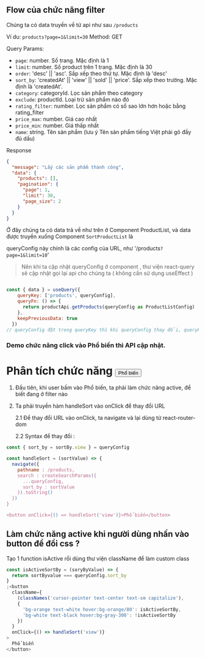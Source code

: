 ## Flow của chức năng filter

Chúng ta có data truyền về từ api như sau
`/products`

Ví du: `products?page=1&limit=30`
Method: GET

Query Params:

- `page`: number. Số trang. Mặc định là 1
- `limit`: number. Số product trên 1 trang. Mặc định là 30
- `order`: 'desc' || 'asc'. Sắp xếp theo thứ tự. Mặc định là 'desc'
- `sort_by`: 'createdAt' || 'view' || 'sold' || 'price'. Sắp xếp theo trường. Mặc định là 'createdAt'.
- `category`: categoryId. Lọc sản phẩm theo category
- `exclude`: productId. Loại trừ sản phẩm nào đó
- `rating_filter`: number. Lọc sản phẩm có số sao lớn hơn hoặc bằng rating_filter
- `price_max`: number. Giá cao nhất
- `price_min`: number. Giá thấp nhất
- `name`: string. Tên sản phẩm (lưu ý Tên sản phẩm tiếng Việt phải gõ đầy đủ dấu)

Response

```json
{
  "message": "Lấy các sản phẩm thành công",
  "data": {
    "products": [],
    "pagination": {
      "page": 1,
      "limit": 30,
      "page_size": 2
    }
  }
}
```

Ở đây chúng ta có data trả về như trên ở Component ProductList, và data được truyền xuống Component `SortProductList` là

  <SortProductList queryConfig={queryConfig} totalPage={data?.data.data.pagination.page_size} />

queryConfig này chính là các config của URL, như '/products`?page=1&limit=10`'

> Nên khi ta cập nhật queryConfig ở component <SortProductList/>, thư viện react-query sẽ cập nhật gọi lại api cho chúng ta ( không cần sử dụng useEffect )

```js

const { data } = useQuery({
    queryKey: ['products', queryConfig],
    queryFn: () => {
      return productApi.getProducts(queryConfig as ProductListConfig)
    },
    keepPreviousData: true
  })
// queryConfig đặt trong queryKey thì khi queryConfig thay đổi, queryFn sẽ tự gọi api
```

### Demo chức năng click vào Phổ biến thì API cập nhật.

# Phân tích chức năng <button> Phổ biến </button>

1. Đầu tiên, khi user bấm vào Phổ biến, ta phải làm chức năng active, để biết đang ở filter nào

2. Ta phải truyền hàm handleSort vào onClick để thay đổi URL

   2.1 Để thay đổi URL vào onClick, ta navigate và lại dùng <createSearchParams> từ react-router-dom

   2.2 Syntax để thay đổi :

```js
const { sort_by = sortBy.view } = queryConfig

const handleSort = (sortValue) => {
  navigate({
    pathname : /products,
    search : createSearchParams({
      ...queryConfig,
      sort_by : sortValue
    }).toString()
  })
}

<button onClick={() => handleSort('view')}>Phổ biến</button>

```

## Làm chức năng active khi người dùng nhấn vào button để đổi css ?

Tạo 1 function isActive rồi dùng thư viện className để làm custom class

```js
const isActiveSortBy = (soryByValue) => {
  return sortByvalue === queryConfig.sort_by
}
;<button
  className={
    (classNames('cursor-pointer text-center text-sm capitalize'),
    {
      'bg-orange text-white hover:bg-orange/80': isActiveSortBy,
      'bg-white text-black hover:bg-gray-300': !isActiveSortBy
    })
  }
  onClick={() => handleSort('view')}
>
  Phổ biến
</button>
```

